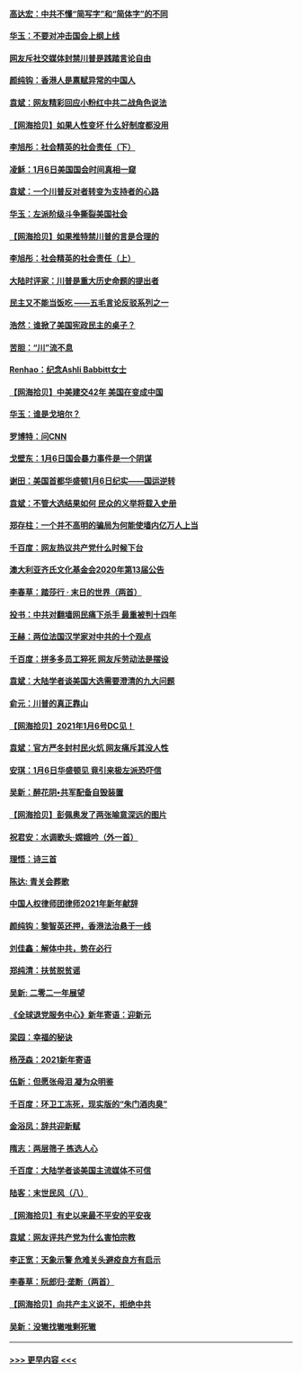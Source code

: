 #### [高达宏：中共不懂“简写字”和“简体字”的不同](../pages/nsc993/n12692068.md?t=01161751) 
#### [华玉：不要对冲击国会上纲上线](../pages/nsc993/n12689948.md?t=01161751) 
#### [网友斥社交媒体封禁川普是践踏言论自由](../pages/nsc993/n12687482.md?t=01161751) 
#### [颜纯钩：香港人是禀赋异常的中国人](../pages/nsc993/n12685142.md?t=01161751) 
#### [袁斌：网友精彩回应小粉红中共二战角色说法](../pages/nsc993/n12684994.md?t=01161751) 
#### [【网海拾贝】如果人性变坏 什么好制度都没用](../pages/nsc993/n12683000.md?t=01161751) 
#### [李旭彤：社会精英的社会责任（下）](../pages/nsc993/n12680604.md?t=01161751) 
#### [凌稣：1月6日美国国会时间真相一窥](../pages/nsc993/n12682780.md?t=01161751) 
#### [袁斌：一个川普反对者转变为支持者的心路](../pages/nsc993/n12682700.md?t=01161751) 
#### [华玉：左派阶级斗争撕裂美国社会](../pages/nsc993/n12681226.md?t=01161751) 
#### [【网海拾贝】如果推特禁川普的言是合理的](../pages/nsc993/n12681232.md?t=01161751) 
#### [李旭彤：社会精英的社会责任（上）](../pages/nsc993/n12680501.md?t=01161751) 
#### [大陆时评家：川普是重大历史命题的提出者](../pages/nsc993/n12679904.md?t=01161751) 
#### [民主又不能当饭吃 ——五毛言论反驳系列之一](../pages/nsc993/n12679877.md?t=01161751) 
#### [浩然：谁掀了美国宪政民主的桌子？](../pages/nsc993/n12679850.md?t=01161751) 
#### [苦胆：“川”流不息](../pages/nsc993/n12678388.md?t=01161751) 
#### [Renhao：纪念Ashli Babbitt女士](../pages/nsc993/n12678359.md?t=01161751) 
#### [【网海拾贝】中美建交42年 美国在变成中国](../pages/nsc993/n12678324.md?t=01161751) 
#### [华玉：谁是戈培尔？](../pages/nsc993/n12677515.md?t=01161751) 
#### [罗博特：问CNN](../pages/nsc993/n12677172.md?t=01161751) 
#### [戈壁东：1月6日国会暴力事件是一个阴谋](../pages/nsc993/n12674639.md?t=01161751) 
#### [谢田：美国首都华盛顿1月6日纪实——国运逆转](../pages/nsc993/n12673190.md?t=01161751) 
#### [袁斌：不管大选结果如何 民众的义举将载入史册](../pages/nsc993/n12672787.md?t=01161751) 
#### [郑存柱：一个并不高明的骗局为何能使墙内亿万人上当](../pages/nsc993/n12671449.md?t=01161751) 
#### [千百度：网友热议共产党什么时候下台](../pages/nsc993/n12670442.md?t=01161751) 
#### [澳大利亚齐氏文化基金会2020年第13届公告](../pages/nsc993/n12670273.md?t=01161751) 
#### [李春草：踏莎行 · 末日的世界（两首）](../pages/nsc993/n12670253.md?t=01161751) 
#### [投书：中共对翻墙网民痛下杀手 最重被判十四年](../pages/nsc993/n12670190.md?t=01161751) 
#### [王赫：两位法国汉学家对中共的十个观点](../pages/nsc993/n12669593.md?t=01161751) 
#### [千百度：拼多多员工猝死 网友斥劳动法是摆设](../pages/nsc993/n12668081.md?t=01161751) 
#### [袁斌：大陆学者谈美国大选需要澄清的九大问题](../pages/nsc993/n12668023.md?t=01161751) 
#### [俞元：川普的真正靠山](../pages/nsc993/n12668000.md?t=01161751) 
#### [【网海拾贝】2021年1月6号DC见！](../pages/nsc993/n12664957.md?t=01161751) 
#### [袁斌：官方严冬封村民火炕 网友痛斥其没人性](../pages/nsc993/n12664882.md?t=01161751) 
#### [安琪：1月6日华盛顿见 竟引来极左派恐吓信](../pages/nsc993/n12664831.md?t=01161751) 
#### [吴新：醉花阴•共军配备自毁装置](../pages/nsc993/n12664766.md?t=01161751) 
#### [【网海拾贝】彭佩奥发了两张喻意深远的图片](../pages/nsc993/n12663515.md?t=01161751) 
#### [祝君安：水调歌头·嫦娥吟（外一首）](../pages/nsc993/n12663345.md?t=01161751) 
#### [理悟：诗三首](../pages/nsc993/n12663334.md?t=01161751) 
#### [陈达: 青关会葬歌](../pages/nsc993/n12663305.md?t=01161751) 
#### [中国人权律师团律师2021年新年献辞](../pages/nsc993/n12661792.md?t=01161751) 
#### [颜纯钩：黎智英还押，香港法治悬于一线](../pages/nsc993/n12661371.md?t=01161751) 
#### [刘佳鑫：解体中共，势在必行](../pages/nsc993/n12661335.md?t=01161751) 
#### [郑纯清：扶贫脱贫谣](../pages/nsc993/n12658729.md?t=01161751) 
#### [吴新: 二零二一年展望](../pages/nsc993/n12658664.md?t=01161751) 
#### [《全球退党服务中心》新年寄语：迎新元](../pages/nsc993/n12658408.md?t=01161751) 
#### [梁园：幸福的秘诀](../pages/nsc993/n12658061.md?t=01161751) 
#### [杨茂森：2021新年寄语](../pages/nsc993/n12658128.md?t=01161751) 
#### [伍新：但愿张母泪 凝为众明鉴](../pages/nsc993/n12656861.md?t=01161751) 
#### [千百度：环卫工冻死，现实版的“朱门酒肉臭”](../pages/nsc993/n12655588.md?t=01161751) 
#### [金浴凤：辞共迎新赋](../pages/nsc993/n12653369.md?t=01161751) 
#### [隋志：两层筛子 拣选人心](../pages/nsc993/n12653341.md?t=01161751) 
#### [千百度：大陆学者谈美国主流媒体不可信](../pages/nsc993/n12651269.md?t=01161751) 
#### [陆客：末世民风（八）](../pages/nsc993/n12648233.md?t=01161751) 
#### [【网海拾贝】有史以来最不平安的平安夜](../pages/nsc993/n12647164.md?t=01161751) 
#### [袁斌：网友评共产党为什么害怕宗教](../pages/nsc993/n12647003.md?t=01161751) 
#### [李正宽：天象示警 危难关头避疫良方有启示](../pages/nsc993/n12646262.md?t=01161751) 
#### [李春草：阮郎归‧垄断（两首）](../pages/nsc993/n12646302.md?t=01161751) 
#### [【网海拾贝】向共产主义说不，拒绝中共](../pages/nsc993/n12645941.md?t=01161751) 
#### [吴新：没辙找辙唯剩死辙](../pages/nsc993/n12643919.md?t=01161751) 

----
#### [ >>> 更早内容 <<< ](../indexes/nsc993-earlier.md)
